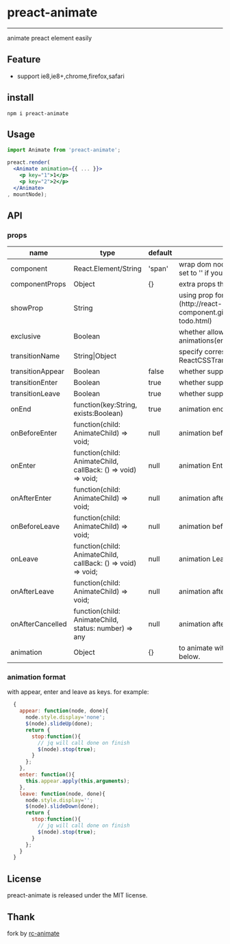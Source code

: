 # preact-animate
---

animate preact element easily

## Feature

* support ie8,ie8+,chrome,firefox,safari

## install

`npm i preact-animate`

## Usage

```jsx
import Animate from 'preact-animate';

preact.render(
  <Animate animation={{ ... }}>
    <p key="1">1</p>
    <p key="2">2</p>
  </Animate>
, mountNode);
```

## API

### props

<table class="table table-bordered table-striped">
    <thead>
    <tr>
        <th style="width: 100px;">name</th>
        <th>type</th>
        <th style="width: 50px;">default</th>
        <th>description</th>
    </tr>
    </thead>
    <tbody>
        <tr>
          <td>component</td>
          <td>React.Element/String</td>
          <td>'span'</td>
          <td>wrap dom node or component for children. set to '' if you do not wrap for only one child</td>
        </tr>
        <tr>
          <td>componentProps</td>
          <td>Object</td>
          <td>{}</td>
          <td>extra props that will be passed to component</td>
        </tr>
        <tr>
          <td>showProp</td>
          <td>String</td>
          <td></td>
          <td>using prop for show and hide. [demo](http://react-component.github.io/animate/examples/hide-todo.html) </td>
        </tr>
        <tr>
          <td>exclusive</td>
          <td>Boolean</td>
          <td></td>
          <td>whether allow only one set of animations(enter and leave) at the same time. </td>
        </tr>
        <tr>
          <td>transitionName</td>
          <td>String|Object</td>
          <td></td>
          <td>specify corresponding css, see ReactCSSTransitionGroup</td>
        </tr>
       <tr>
         <td>transitionAppear</td>
         <td>Boolean</td>
         <td>false</td>
         <td>whether support transition appear anim</td>
       </tr>
        <tr>
          <td>transitionEnter</td>
          <td>Boolean</td>
          <td>true</td>
          <td>whether support transition enter anim</td>
        </tr>
       <tr>
         <td>transitionLeave</td>
         <td>Boolean</td>
         <td>true</td>
         <td>whether support transition leave anim</td>
       </tr>
       <tr>
         <td>onEnd</td>
         <td>function(key:String, exists:Boolean)</td>
         <td>true</td>
         <td>animation end callback</td>
       </tr>
       <tr>
         <td>onBeforeEnter</td>
         <td>function(child: AnimateChild) => void;</td>
         <td>null</td>
         <td>animation before Enter life</td>
       </tr>
       <tr>
         <td>onEnter</td>
         <td>function(child: AnimateChild, callBack: () => void) => void;</td>
         <td>null</td>
         <td>animation Enter life must called `callBack`</td>
       </tr>
       <tr>
         <td>onAfterEnter</td>
         <td>function(child: AnimateChild) => void;</td>
         <td>null</td>
         <td>animation after Enter life</td>
       </tr>
       <tr>
         <td>onBeforeLeave</td>
         <td>function(child: AnimateChild) => void;</td>
         <td>null</td>
         <td>animation before Leave life</td>
       </tr>
       <tr>
         <td>onLeave</td>
         <td>function(child: AnimateChild, callBack: () => void) => void;</td>
         <td>null</td>
         <td>animation Leave life must called `callBack`</td>
       </tr>
       <tr>
         <td>onAfterLeave</td>
         <td>function(child: AnimateChild) => void;</td>
         <td>null</td>
         <td>animation after Leave life</td>
       </tr>
       <tr>
         <td>onAfterCancelled</td>
         <td>function(child: AnimateChild, status: number) => any</td>
         <td>null</td>
         <td>animation after cancelled Leave life</td>
       </tr>
       <tr>
         <td>animation</td>
         <td>Object</td>
         <td>{}</td>
         <td>
            to animate with js. see animation format below.
         </td>
       </tr>
    </tbody>
</table>

### animation format

with appear, enter and leave as keys. for example:

```js
  {
    appear: function(node, done){
      node.style.display='none';
      $(node).slideUp(done);
      return {
        stop:function(){
          // jq will call done on finish
          $(node).stop(true);
        }
      };
    },
    enter: function(){
      this.appear.apply(this,arguments);
    },
    leave: function(node, done){
      node.style.display='';
      $(node).slideDown(done);
      return {
        stop:function(){
          // jq will call done on finish
          $(node).stop(true);
        }
      };
    }
  }
```

## License

preact-animate is released under the MIT license.

## Thank

fork by [rc-animate](https://github.com/react-component/animate)
